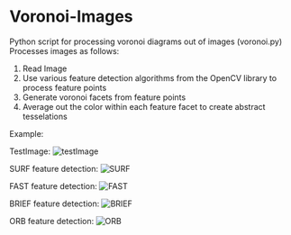 # Voronoi-Images
Python script for processing voronoi diagrams out of images (voronoi.py)
Processes images as follows: 

1) Read Image
2) Use various feature detection algorithms from the OpenCV library to process feature points
3) Generate voronoi facets from feature points
4) Average out the color within each feature facet to create abstract tesselations

Example: 

TestImage: 
![testImage](/testImage.jpg)

SURF feature detection: 
![SURF](/SURF.jpg)

FAST feature detection: 
![FAST](/FAST.jpg)

BRIEF feature detection: 
![BRIEF](/BRIEF.jpg)

ORB feature detection: 
![ORB](/ORB.jpg)

